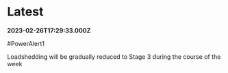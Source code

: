 # Latest

**2023-02-26T17:29:33.000Z**

\#PowerAlert1 

Loadshedding will be gradually reduced to Stage 3 during the course of the week
